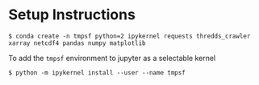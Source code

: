 # Setup Instructions


```
$ conda create -n tmpsf python=2 ipykernel requests thredds_crawler xarray netcdf4 pandas numpy matplotlib
```


To add the `tmpsf` environment to jupyter as a selectable kernel

```
$ python -m ipykernel install --user --name tmpsf

```
